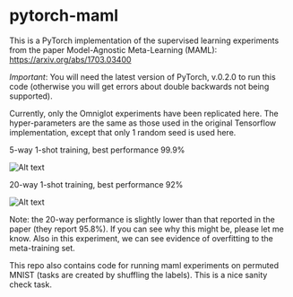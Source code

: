 # pytorch-maml
This is a PyTorch implementation of the supervised learning experiments from the paper 
Model-Agnostic Meta-Learning (MAML): https://arxiv.org/abs/1703.03400

*Important*: You will need the latest version of PyTorch, v.0.2.0 to run this code (otherwise you will get errors about 
double backwards not being supported).

Currently, only the Omniglot experiments have been replicated here. The hyper-parameters are the same as those used in the original 
Tensorflow implementation, except that only 1 random seed is used here.

5-way 1-shot training, best performance 99.9%

![Alt text](https://dl.dropboxusercontent.com/s/qz77zyz64d9xbhh/omniglot-5way-1shot.png?dl=0)

20-way 1-shot training, best performance 92%

![Alt text](https://dl.dropboxusercontent.com/s/9mqjieu64d01d4z/omniglot-20way-1shot.png?dl=0)

Note: the 20-way performance is slightly lower than that reported in the paper (they report 95.8%). If you can see why this might be,
please let me know. Also in this experiment, we can see evidence of overfitting to the meta-training set.

This repo also contains code for running maml experiments on permuted MNIST (tasks are created by shuffling the labels).
This is a nice sanity check task.
